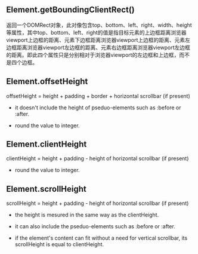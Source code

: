 
## Element.getBoundingClientRect()
返回一个DOMRect对象，此对像包含top、bottom、left、right、width、height等属性，其中top、bottom、left、right的值是指目标元素的上边框距离浏览器viewport上边框的距离、元素下边框距离浏览器viewport上边框的距离、元素左边框距离浏览器viewport左边框的距离、元素右边框距离浏览器viewport左边框的距离。即此四个属性只是分别相对于浏览器viewport的左边框和上边框，而不是四个边框。

## Element.offsetHeight
offsetHeight = height + padding + border + horizontal scrollbar (if 
present)

* it doesn't include the height of pseduo-elements such as :before or
:after.

* round the value to integer.

## Element.clientHeight
clientHeight = height + padding - height of horizontal scrollbar (if present)

* round the value to integer.

## Element.scrollHeight
scrollHeight = height + padding - height of horizontal scrollbar (if
present)

* the height is mesured in the same way as the clientHeight.

* it can also include the pseduo-elements such as :before or :after.

* if the element's content can fit without a need for vertical scrollbar, its scrollHeight is equal to clientHeight.
